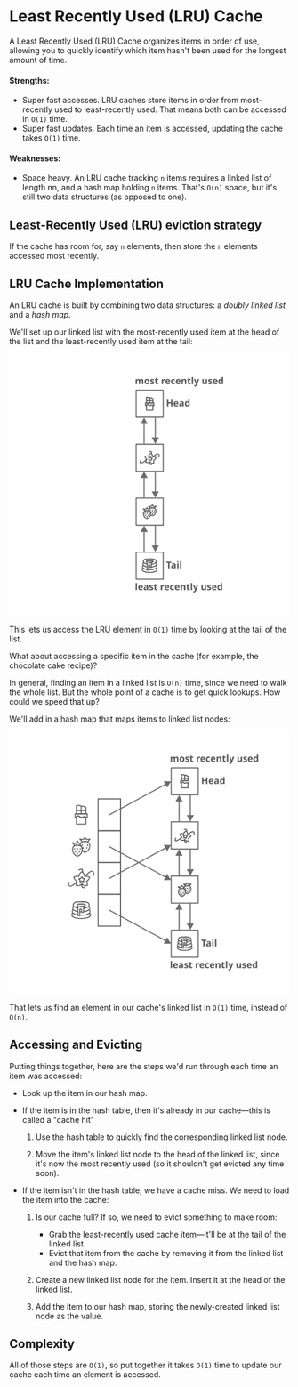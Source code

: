 # Least Recently Used (LRU) Cache
A Least Recently Used (LRU) Cache organizes items in order of use, allowing you to quickly identify which item hasn't been used for the longest amount of time.

#### Strengths:
* Super fast accesses. LRU caches store items in order from most-recently used to least-recently used. That means both can be accessed in `O(1)` time.
* Super fast updates. Each time an item is accessed, updating the cache takes `O(1)` time.

#### Weaknesses:
* Space heavy. An LRU cache tracking `n` items requires a linked list of length nn, and a hash map holding `n` items. That's `O(n)` space, but it's still two data structures (as opposed to one).

## Least-Recently Used (LRU) eviction strategy
If the cache has room for, say `n` elements, then store the `n` elements accessed most recently.

## LRU Cache Implementation
An LRU cache is built by combining two data structures: a _doubly linked list_ and a _hash map_.

We'll set up our linked list with the most-recently used item at the head of the list and the least-recently used item at the tail:

![lru-doubly-linked-list](./images/lru-doubly-linked-list.svg)

This lets us access the LRU element in `O(1)` time by looking at the tail of the list.

What about accessing a specific item in the cache (for example, the chocolate cake recipe)?

In general, finding an item in a linked list is `O(n)` time, since we need to walk the whole list. But the whole point of a cache is to get quick lookups. How could we speed that up?

We'll add in a hash map that maps items to linked list nodes:

![lru-hash-map](./images/lru-hash-map.svg)

That lets us find an element in our cache's linked list in `O(1)` time, instead of `O(n)`.

## Accessing and Evicting
Putting things together, here are the steps we'd run through each time an item was accessed:
* Look up the item in our hash map.

* If the item is in the hash table, then it's already in our cache—this is called a "cache hit"
    
    1. Use the hash table to quickly find the corresponding linked list node.

    2. Move the item's linked list node to the head of the linked list, since it's now the most recently used (so it shouldn't get evicted any time soon).

* If the item isn't in the hash table, we have a cache miss. We need to load the item into the cache:

    1. Is our cache full? If so, we need to evict something to make room:
        * Grab the least-recently used cache item—it'll be at the tail of the linked list.
        * Evict that item from the cache by removing it from the linked list and the hash map.

    2. Create a new linked list node for the item. Insert it at the head of the linked list.

    3. Add the item to our hash map, storing the newly-created linked list node as the value.

## Complexity
All of those steps are `O(1)`, so put together it takes `O(1)` time to update our cache each time an element is accessed.
